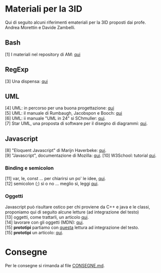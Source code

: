 # Materiali per la 3ID
Qui di seguito alcuni riferimenti emateriali per la 3ID proposti dai profe. Andrea Morettin e Davide Zambelli.

## Bash
[1] I materiali nel repository di AM: [qui](https://github.com/divino-marchese/zuccante/tree/master/bash)  

## RegExp
[3] Una dispensa: [qui](http://www.marianospadaccini.it/repository/espressioni_regolari.pdf)

## UML
[4] UML: in percorso per una buona progettazione: [qui](http://www.cs.kent.edu/~jmaletic/cs63901/lectures/UML.pdf)  
[5] UML: il manuale di Rumbaugh, Jacobspon e Booch: [qui](https://www.utdallas.edu/~chung/Fujitsu/UML_2.0/Rumbaugh--UML_2.0_Reference_CD.pdf)  
[6] UML: ii manuale "UML in 24" si SChmuller: [qui](http://web.uettaxila.edu.pk/CMS/AUT2011/seSCbs/tutorial%5CElectronic_Book(UML%2024%20Hours).pdf).  
[7] Star UML, una proposta di software per il disegno di diagrammi: [qui](http://staruml.io/).

## Javascript
[8] "Eloquent Javascript" di Marijn Haverbeke: [qui](http://eloquentjavascript.net/).  
[9] "Javascript", documentazione di Mozilla: [qui](https://developer.mozilla.org/en-US/docs/Web/JavaScript).
[10] W3School: tutorial [qui](https://www.w3schools.com/js/).  

### Binding e semicolon
[11] var, le, const ... per chiarirsi un po' le idee, [qui](https://dev.to/sarah_chima/var-let-and-const--whats-the-difference-69e).  
[12] semicolon (;) sì o no ... meglio sì, leggi [qui](https://codeburst.io/why-i-prefer-to-use-semicolon-in-javascript-f00c303547). 

### Oggetti
Javascript può risultare ostico per chi proviene da C++ e java e le classi, proponiamo qui di seguito alcune letture (ad integrazione del testo)  
[13] oggetti, come trattarli, un articolo [qui](https://medium.com/@justtoconfirm/object-oriented-javascript-d61fe073ca86).  
[14] lavorare con gli oggetti (MDN): [qui](https://developer.mozilla.org/en-US/docs/Web/JavaScript/Guide/Working_with_Objects).  
[15] **prototipi** partiamo con [questa](http://sporto.github.io/blog/2013/02/22/a-plain-english-guide-to-javascript-prototypes/) lettura ad integrazione del testo.  
[15] **prototipi** un articolo: [qui](https://hackernoon.com/prototypes-in-javascript-5bba2990e04b). 

# Consegne
Per le consegne si rimanda al file [CONSEGNE.md](./CONSEGNE.md).
